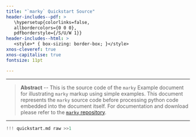 ```yaml
---
title: "`marky` Quickstart Source"
header-includes--pdf: >
   \hypersetup{colorlinks=false,
   allbordercolors={0 0 0},
   pdfborderstyle={/S/U/W 1}}
header-includes--html: >
   <style>* { box-sizing: border-box; }</style>
xnos-cleveref: true
xnos-capitalise: true
fontsize: 11pt

---
```


---

> **Abstract** -- This is the source code of the `marky` Example
> document for illustrating `marky` markup using simple examples.
> This document represents the `marky` source code before
> processing python code embedded into the document itself.
> For documentation and download please refer to the
> [`marky` repository](https://github.com/lehmann7/marky).

---

```python
!!! quickstart.md raw >>1
```
